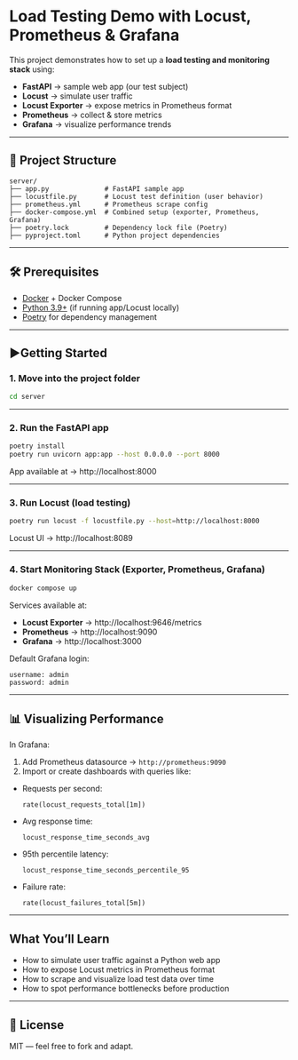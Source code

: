 # Load Testing Demo with Locust, Prometheus & Grafana

This project demonstrates how to set up a **load testing and monitoring stack** using:

- **FastAPI** → sample web app (our test subject)
- **Locust** → simulate user traffic
- **Locust Exporter** → expose metrics in Prometheus format
- **Prometheus** → collect & store metrics
- **Grafana** → visualize performance trends

---

## 📂 Project Structure

```
server/
├── app.py              # FastAPI sample app
├── locustfile.py       # Locust test definition (user behavior)
├── prometheus.yml      # Prometheus scrape config
├── docker-compose.yml  # Combined setup (exporter, Prometheus, Grafana)
├── poetry.lock         # Dependency lock file (Poetry)
├── pyproject.toml      # Python project dependencies
```

---

## 🛠 Prerequisites

- [Docker](https://docs.docker.com/get-docker/) + Docker Compose
- [Python 3.9+](https://www.python.org/downloads/) (if running app/Locust locally)
- [Poetry](https://python-poetry.org/docs/#installation) for dependency management

---

## ▶Getting Started

### 1. Move into the project folder

```bash
cd server
```

---

### 2. Run the FastAPI app

```bash
poetry install
poetry run uvicorn app:app --host 0.0.0.0 --port 8000
```

App available at → http://localhost:8000

---

### 3. Run Locust (load testing)

```bash
poetry run locust -f locustfile.py --host=http://localhost:8000
```

Locust UI → http://localhost:8089

---

### 4. Start Monitoring Stack (Exporter, Prometheus, Grafana)

```bash
docker compose up
```

Services available at:
- **Locust Exporter** → http://localhost:9646/metrics
- **Prometheus** → http://localhost:9090
- **Grafana** → http://localhost:3000

Default Grafana login:
```
username: admin
password: admin
```

---

## 📊 Visualizing Performance

In Grafana:
1. Add Prometheus datasource → `http://prometheus:9090`
2. Import or create dashboards with queries like:

- Requests per second:
  ```promql
  rate(locust_requests_total[1m])
  ```
- Avg response time:
  ```promql
  locust_response_time_seconds_avg
  ```
- 95th percentile latency:
  ```promql
  locust_response_time_seconds_percentile_95
  ```
- Failure rate:
  ```promql
  rate(locust_failures_total[5m])
  ```

---

##  What You’ll Learn

- How to simulate user traffic against a Python web app
- How to expose Locust metrics in Prometheus format
- How to scrape and visualize load test data over time
- How to spot performance bottlenecks before production

---

## 📜 License

MIT — feel free to fork and adapt.

